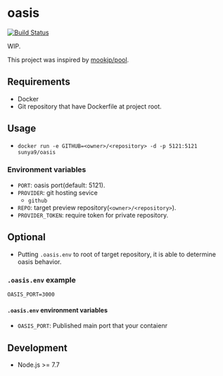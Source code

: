 # oasis

[![Build Status](https://travis-ci.org/sunya9/oasis.svg?branch=master)](https://travis-ci.org/sunya9/oasis)

WIP.

This project was inspired by [mookjp/pool](https://github.com/mookjp/pool).

## Requirements

* Docker
* Git repository that have Dockerfile at project root.

## Usage

* `docker run -e GITHUB=<owner>/<repository> -d -p 5121:5121 sunya9/oasis`

### Environment variables

* `PORT`: oasis port(default: 5121).
* `PROVIDER`: git hosting sevice
  * `github`
* `REPO`: target preview repository(`<owner>/<repository>`).
* `PROVIDER_TOKEN`: require token for private repository.

## Optional

* Putting `.oasis.env`  to root of target repository, it is able to determine oasis behavior.

### `.oasis.env` example

```
OASIS_PORT=3000
```

#### `.oasis.env` environment variables

* `OASIS_PORT`: Published main port that your contaienr

## Development
* Node.js >= 7.7


